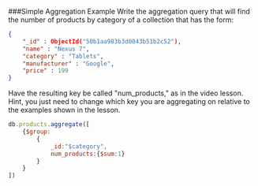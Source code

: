 ###Simple Aggregation Example
Write the aggregation query that will find the number of products by category of a collection that has the form:

```json
{
	"_id" : ObjectId("50b1aa983b3d0043b51b2c52"),
	"name" : "Nexus 7",
	"category" : "Tablets",
	"manufacturer" : "Google",
	"price" : 199
}
```

Have the resulting key be called "num_products," as in the video lesson. Hint, you just need to change which key you are aggregating on relative to the examples shown in the lesson.

```javascript
db.products.aggregate([
    {$group:
        {
            _id:"$category",
            num_products:{$sum:1}
        }
    }
])
```
